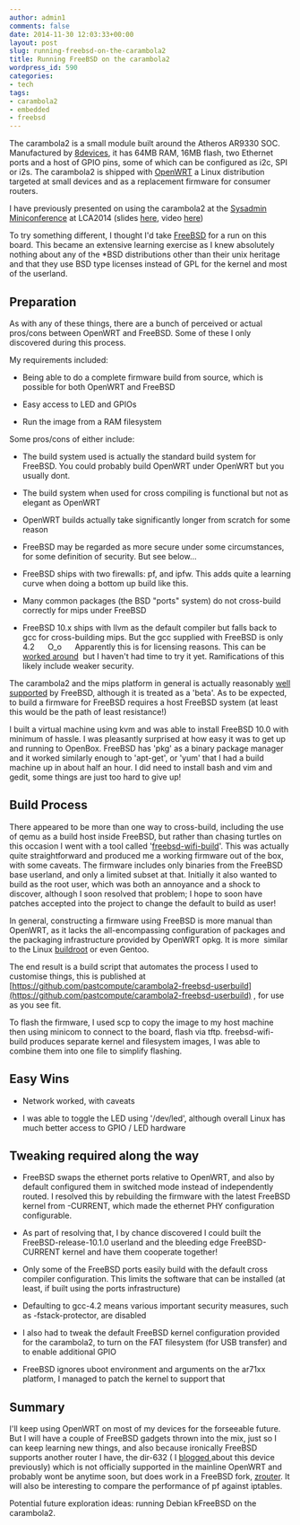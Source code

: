 ```yaml
---
author: admin1
comments: false
date: 2014-11-30 12:03:33+00:00
layout: post
slug: running-freebsd-on-the-carambola2
title: Running FreeBSD on the carambola2
wordpress_id: 590
categories:
- tech
tags:
- carambola2
- embedded
- freebsd
---
```


The carambola2 is a small module built around the Atheros AR9330 SOC. Manufactured by [8devices](http://www.8devices.com/carambola-2), it has 64MB RAM, 16MB flash, two Ethernet ports and a host of GPIO pins, some of which can be configured as i2c, SPI or i2s. The carambola2 is shipped with [OpenWRT](http://openwrt.org/) a Linux distribution targeted at small devices and as a replacement firmware for consumer routers.

I have previously presented on using the carambola2 at the [Sysadmin Miniconference](http://sysadmin.miniconf.org/presentations14.html#AndrewMcDonnell) at LCA2014 (slides [here](http://andrewmcdonnell.net/slides/lca2014_sysadmin_talk.pdf), video [here](http://mirror.linux.org.au/linux.conf.au/2014/Monday/167-Custom_equipment_monitoring_with_OpenWRT_and_Carambola_-_Andrew_McDonnell.mp4))

To try something different, I thought I'd take [FreeBSD](https://www.freebsd.org/) for a run on this board. This became an extensive learning exercise as I knew absolutely nothing about any of the *BSD distributions other than their unix heritage and that they use BSD type licenses instead of GPL for the kernel and most of the userland.


## Preparation


As with any of these things, there are a bunch of perceived or actual pros/cons between OpenWRT and FreeBSD.
Some of these I only discovered during this process.

My requirements included:



	
  * Being able to do a complete firmware build from source, which is possible for both OpenWRT and FreeBSD

	
  * Easy access to LED and GPIOs

	
  * Run the image from a RAM filesystem


Some pros/cons of either include:

	
  * The build system used is actually the standard build system for FreeBSD. You could probably build OpenWRT under OpenWRT but you usually dont.

	
  * The build system when used for cross compiling is functional but not as elegant as OpenWRT

	
  * OpenWRT builds actually take significantly longer from scratch for some reason

	
  * FreeBSD may be regarded as more secure under some circumstances, for some definition of security. But see below...

	
  * FreeBSD ships with two firewalls: pf, and ipfw. This adds quite a learning curve when doing a bottom up build like this.

	
  * Many common packages (the BSD "ports" system) do not cross-build correctly for mips under FreeBSD

	
  * FreeBSD 10.x ships with llvm as the default compiler but falls back to gcc for cross-building mips. But the gcc supplied with FreeBSD is only 4.2      O_o      Apparently this is for licensing reasons. This can be [worked around](https://www.freebsd.org/doc/en_US.ISO8859-1/articles/custom-gcc/article.html)  but I haven't had time to try it yet. Ramifications of this likely include weaker security.


The carambola2 and the mips platform in general is actually reasonably [well supported](https://wiki.freebsd.org/FreeBSD/mips/Carambola2) by FreeBSD, although it is treated as a 'beta'. As to be expected, to build a firmware for FreeBSD requires a host FreeBSD system (at least this would be the path of least resistance!)

I built a virtual machine using kvm and was able to install FreeBSD 10.0 with minimum of hassle. I was pleasantly surprised at how easy it was to get up and running to OpenBox. FreeBSD has 'pkg' as a binary package manager and it worked similarly enough to 'apt-get', or 'yum' that I had a build machine up in about half an hour.
I did need to install bash and vim and gedit, some things are just too hard to give up!


## Build Process


There appeared to be more than one way to cross-build, including the use of qemu as a build host inside FreeBSD, but rather than chasing turtles on this occasion I went with a tool called '[freebsd-wifi-build](https://github.com/freebsd/freebsd-wifi-build)'. This was actually quite straightforward and produced me a working firmware out of the box, with some caveats. The firmware includes only binaries from the FreeBSD base userland, and only a limited subset at that. Initially it also wanted to build as the root user, which was both an annoyance and a shock to discover, although I soon resolved that problem; I hope to soon have patches accepted into the project to change the default to build as user!

In general, constructing a firmware using FreeBSD is more manual than OpenWRT, as it lacks the all-encompassing configuration of packages and the packaging infrastructure provided by OpenWRT opkg. It is more  similar to the Linux [buildroot](http://buildroot.uclibc.org) or even Gentoo.

The end result is a build script that automates the process I used to customise things, this is published at [https://github.com/pastcompute/carambola2-freebsd-userbuild](https://github.com/pastcompute/carambola2-freebsd-userbuild) , for use as you see fit.

To flash the firmware, I used scp to copy the image to my host machine then using minicom to connect to the board, flash via tftp.
freebsd-wifi-build produces separate kernel and filesystem images, I was able to combine them into one file to simplify flashing.


## Easy Wins





	
  * Network worked, with caveats

	
  * I was able to toggle the LED using '/dev/led', although overall Linux has much better access to GPIO / LED hardware




## Tweaking required along the way





	
  * FreeBSD swaps the ethernet ports relative to OpenWRT, and also by default configured them in switched mode instead of independently routed. I resolved this by rebuilding the firmware with the latest FreeBSD kernel from -CURRENT, which made the ethernet PHY configuration configurable.

	
  * As part of resolving that, I by chance discovered I could built the FreeBSD-release-10.1.0 userland and the bleeding edge FreeBSD-CURRENT kernel and have them cooperate together!

	
  * Only some of the FreeBSD ports easily build with the default cross compiler configuration. This limits the software that can be installed (at least, if built using the ports infrastructure)

	
  * Defaulting to gcc-4.2 means various important security measures, such as -fstack-protector, are disabled

	
  * I also had to tweak the default FreeBSD kernel configuration provided for the carambola2, to turn on the FAT filesystem (for USB transfer) and to enable additional GPIO

	
  * FreeBSD ignores uboot environment and arguments on the ar71xx platform, I managed to patch the kernel to support that




## Summary


I'll keep using OpenWRT on most of my devices for the forseeable future. But I will have a couple of FreeBSD gadgets thrown into the mix, just so I can keep learning new things, and also because ironically FreeBSD supports another router I have, the dir-632 ( I [blogged ](http://blog.oldcomputerjunk.net/2013/achievement-unlocked-openwrt-device-porting-and-a-quick-and-dirty-level-conversion/)about this device previously) which is not officially supported in the mainline OpenWRT and probably wont be anytime soon, but does work in a FreeBSD fork, [zrouter](http://zrouter.org).
It will also be interesting to compare the performance of pf against iptables.

Potential future exploration ideas: running Debian kFreeBSD on the carambola2.
